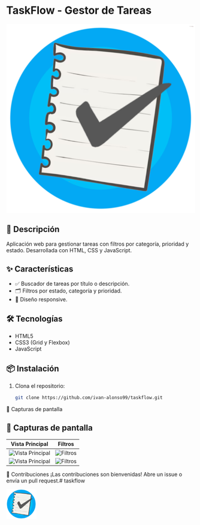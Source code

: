 # TaskFlow - Gestor de Tareas  

![Logo o captura de pantalla](./assets/images/Logo_Taskflow.png)  

## 🚀 **Descripción**  
Aplicación web para gestionar tareas con filtros por categoría, prioridad y estado. Desarrollada con HTML, CSS y JavaScript.  

## ✨ **Características**  
- ✅ Buscador de tareas por título o descripción.  
- 🗂️ Filtros por estado, categoría y prioridad.  
- 🎨 Diseño responsive.  

## 🛠️ **Tecnologías**  
- HTML5  
- CSS3 (Grid y Flexbox)  
- JavaScript  

## 📦 **Instalación**  
1. Clona el repositorio:  
   ```bash
   git clone https://github.com/ivan-alonso99/taskflow.git

📸 Capturas de pantalla

## 📸 Capturas de pantalla

| Vista Principal | Filtros |
|-----------------|---------|
| ![Vista Principal](https://github.com/ivan-alonso99/taskflow/blob/main/assets/images/screenshot4.jpeg?raw=true) | ![Filtros](https://github.com/ivan-alonso99/taskflow/blob/main/assets/images/screenshot3.jpeg?raw=true) |
| ![Vista Principal](https://github.com/ivan-alonso99/taskflow/blob/main/assets/images/screenshot1.jpeg?raw=true) | ![Filtros](https://github.com/ivan-alonso99/taskflow/blob/main/assets/images/screenshot2.jpeg?raw=true) |

🤝 Contribuciones
¡Las contribuciones son bienvenidas! Abre un issue o envía un pull request.# taskflow

<img src="./assets/images/Logo_Taskflow.png" alt="Logo TaskFlow" width="80"/>
